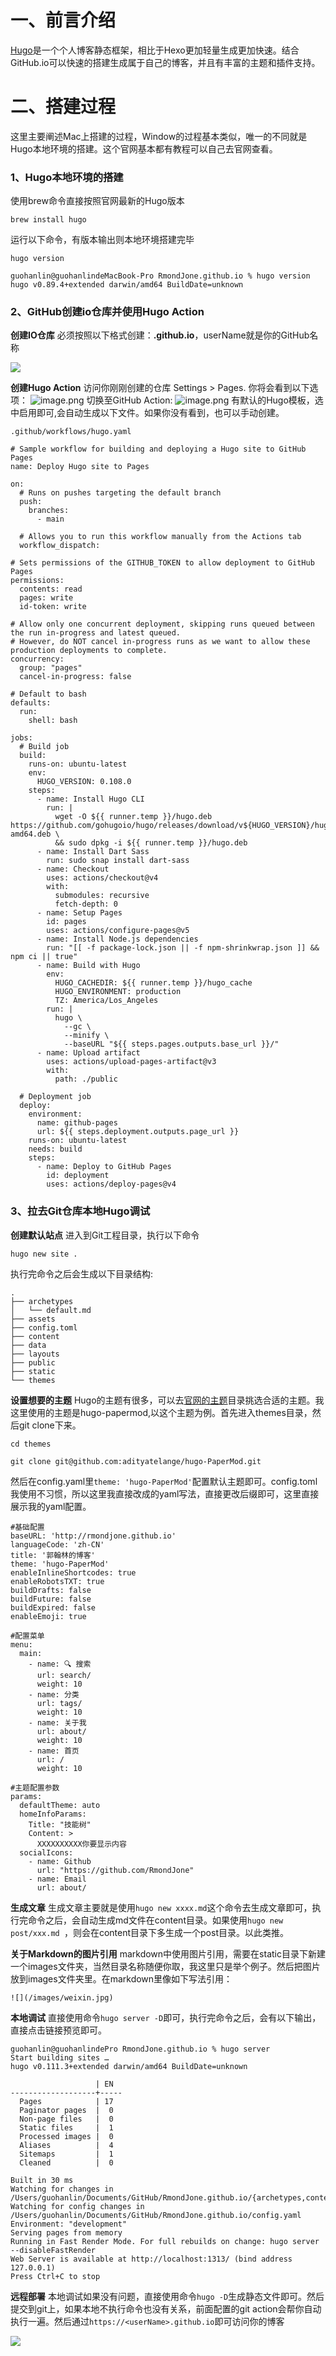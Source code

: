 # 一、前言介绍
[Hugo](https://gohugo.io/)是一个个人博客静态框架，相比于Hexo更加轻量生成更加快速。结合GitHub.io可以快速的搭建生成属于自己的博客，并且有丰富的主题和插件支持。

# 二、搭建过程

这里主要阐述Mac上搭建的过程，Window的过程基本类似，唯一的不同就是Hugo本地环境的搭建。这个官网基本都有教程可以自己去官网查看。

### 1、Hugo本地环境的搭建
使用brew命令直接按照官网最新的Hugo版本
```
brew install hugo
```
运行以下命令，有版本输出则本地环境搭建完毕
```
hugo version

guohanlin@guohanlindeMacBook-Pro RmondJone.github.io % hugo version
hugo v0.89.4+extended darwin/amd64 BuildDate=unknown
```

### 2、GitHub创建io仓库并使用Hugo Action

**创建IO仓库**
必须按照以下格式创建：**<userName>.github.io**，userName就是你的GitHub名称

![](static/images/hugo_1.png)


**创建Hugo Action**
访问你刚刚创建的仓库 Settings > Pages. 你将会看到以下选项：
![image.png](static/images/hugo_2.png)
切换至GitHub Action:
![image.png](static/images/hugo_3.png)
有默认的Hugo模板，选中启用即可,会自动生成以下文件。如果你没有看到，也可以手动创建。

`.github/workflows/hugo.yaml`
```
# Sample workflow for building and deploying a Hugo site to GitHub Pages
name: Deploy Hugo site to Pages

on:
  # Runs on pushes targeting the default branch
  push:
    branches:
      - main

  # Allows you to run this workflow manually from the Actions tab
  workflow_dispatch:

# Sets permissions of the GITHUB_TOKEN to allow deployment to GitHub Pages
permissions:
  contents: read
  pages: write
  id-token: write

# Allow only one concurrent deployment, skipping runs queued between the run in-progress and latest queued.
# However, do NOT cancel in-progress runs as we want to allow these production deployments to complete.
concurrency:
  group: "pages"
  cancel-in-progress: false

# Default to bash
defaults:
  run:
    shell: bash

jobs:
  # Build job
  build:
    runs-on: ubuntu-latest
    env:
      HUGO_VERSION: 0.108.0
    steps:
      - name: Install Hugo CLI
        run: |
          wget -O ${{ runner.temp }}/hugo.deb https://github.com/gohugoio/hugo/releases/download/v${HUGO_VERSION}/hugo_extended_${HUGO_VERSION}_linux-amd64.deb \
          && sudo dpkg -i ${{ runner.temp }}/hugo.deb
      - name: Install Dart Sass
        run: sudo snap install dart-sass
      - name: Checkout
        uses: actions/checkout@v4
        with:
          submodules: recursive
          fetch-depth: 0
      - name: Setup Pages
        id: pages
        uses: actions/configure-pages@v5
      - name: Install Node.js dependencies
        run: "[[ -f package-lock.json || -f npm-shrinkwrap.json ]] && npm ci || true"
      - name: Build with Hugo
        env:
          HUGO_CACHEDIR: ${{ runner.temp }}/hugo_cache
          HUGO_ENVIRONMENT: production
          TZ: America/Los_Angeles
        run: |
          hugo \
            --gc \
            --minify \
            --baseURL "${{ steps.pages.outputs.base_url }}/"
      - name: Upload artifact
        uses: actions/upload-pages-artifact@v3
        with:
          path: ./public

  # Deployment job
  deploy:
    environment:
      name: github-pages
      url: ${{ steps.deployment.outputs.page_url }}
    runs-on: ubuntu-latest
    needs: build
    steps:
      - name: Deploy to GitHub Pages
        id: deployment
        uses: actions/deploy-pages@v4
```

### 3、拉去Git仓库本地Hugo调试

**创建默认站点**
进入到Git工程目录，执行以下命令
```
hugo new site .
```
执行完命令之后会生成以下目录结构:
```
.
├── archetypes
│   └── default.md
├── assets
├── config.toml
├── content
├── data
├── layouts
├── public
├── static
└── themes
```

**设置想要的主题**
Hugo的主题有很多，可以去[官网的主题](https://themes.gohugo.io/)目录挑选合适的主题。我这里使用的主题是hugo-papermod,以这个主题为例。首先进入themes目录，然后git clone下来。

```
cd themes

git clone git@github.com:adityatelange/hugo-PaperMod.git
```
然后在config.yaml里`theme: 'hugo-PaperMod'`配置默认主题即可。config.toml我使用不习惯，所以这里我直接改成的yaml写法，直接更改后缀即可，这里直接展示我的yaml配置。
```
#基础配置
baseURL: 'http://rmondjone.github.io'
languageCode: 'zh-CN'
title: '郭翰林的博客'
theme: 'hugo-PaperMod'
enableInlineShortcodes: true
enableRobotsTXT: true
buildDrafts: false
buildFuture: false
buildExpired: false
enableEmoji: true

#配置菜单
menu:
  main:
    - name: 🔍 搜索
      url: search/
      weight: 10
    - name: 分类
      url: tags/
      weight: 10
    - name: 关于我
      url: about/
      weight: 10
    - name: 首页
      url: /
      weight: 10

#主题配置参数
params:
  defaultTheme: auto
  homeInfoParams:
    Title: "技能树"
    Content: >
      XXXXXXXXXX你要显示内容
  socialIcons:
    - name: Github
      url: "https://github.com/RmondJone"
    - name: Email
      url: about/

```
**生成文章**
生成文章主要就是使用`hugo new xxxx.md`这个命令去生成文章即可，执行完命令之后，会自动生成md文件在content目录。如果使用`hugo new  post/xxx.md `，则会在content目录下多生成一个post目录。以此类推。

**关于Markdown的图片引用**
markdown中使用图片引用，需要在static目录下新建一个images文件夹，当然目录名称随便你取，我这里只是举个例子。然后把图片放到images文件夹里。在markdown里像如下写法引用：
```
![](/images/weixin.jpg)
```

**本地调试**
直接使用命令`hugo server -D`即可，执行完命令之后，会有以下输出，直接点击链接预览即可。
```
guohanlin@guohanlindePro RmondJone.github.io % hugo server
Start building sites … 
hugo v0.111.3+extended darwin/amd64 BuildDate=unknown

                   | EN  
-------------------+-----
  Pages            | 17  
  Paginator pages  |  0  
  Non-page files   |  0  
  Static files     |  1  
  Processed images |  0  
  Aliases          |  4  
  Sitemaps         |  1  
  Cleaned          |  0  

Built in 30 ms
Watching for changes in /Users/guohanlin/Documents/GitHub/RmondJone.github.io/{archetypes,content,static,themes}
Watching for config changes in /Users/guohanlin/Documents/GitHub/RmondJone.github.io/config.yaml
Environment: "development"
Serving pages from memory
Running in Fast Render Mode. For full rebuilds on change: hugo server --disableFastRender
Web Server is available at http://localhost:1313/ (bind address 127.0.0.1)
Press Ctrl+C to stop

```

**远程部署**
本地调试如果没有问题，直接使用命令`hugo -D`生成静态文件即可。然后提交到git上，如果本地不执行命令也没有关系，前面配置的git action会帮你自动执行一遍。然后通过`https://<userName>.github.io`即可访问你的博客

![](static/images/hugo_4.png)


